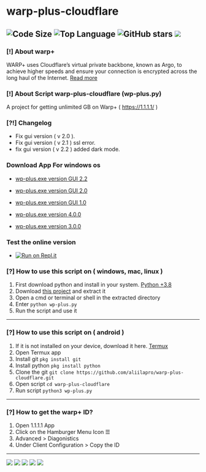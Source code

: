 # warp-plus-cloudflare
![Code Size](https://img.shields.io/github/languages/code-size/aliilapro/warp-plus-cloudflare) ![Top Language](https://img.shields.io/github/languages/top/aliilapro/warp-plus-cloudflare) ![GitHub stars](https://img.shields.io/github/stars/aliilapro/warp-plus-cloudflare) ![](https://img.shields.io/badge/The%20Long%20Hope-%F0%9F%98%8E%E2%9C%8C-green)
--------------------------------------------------------------------

### [!] About warp+
WARP+ uses Cloudflare’s virtual private backbone, known as Argo, to achieve higher speeds and ensure your connection is encrypted across the long haul of the Internet. [Read more](https://blog.cloudflare.com/announcing-warp-plus/)

### [!] About Script warp-plus-cloudflare (wp-plus.py)
A project for getting unlimited GB on Warp+ ( https://1.1.1.1/ ) 

### [?!] Changelog

- Fix gui version ( v 2.0 ).
- Fix gui version ( v 2.1 ) ssl error.
- fix gui version ( v 2.2 ) added dark mode.

### Download App For windows os

- [wp-plus.exe version GUI 2.2](https://github.com/ALIILAPRO/warp-plus-cloudflare/releases/download/gui-v2.2/wp-plus.GUI.zip)

- [wp-plus.exe version GUI 2.0](https://github.com/ALIILAPRO/warp-plus-cloudflare/releases/download/gui-v2/wp-plus.GUI.zip)

- [wp-plus.exe version GUI 1.0](http://bayanbox.ir/download/3829072951471573362/wp-plus-GUI.zip)

- [wp-plus.exe version 4.0.0](http://bayanbox.ir/download/3113538751570579786/wp-plus-version4.0.zip)

- [wp-plus.exe version 3.0.0](http://bayanbox.ir/download/6017786215883517166/wp-plus.zip)

 ### Test the online version
 
 - [![Run on Repl.it](https://repl.it/badge/github/aliilapro/warp)](https://warp.aliilapro.repl.run)

### [?] How to use this script on ( windows, mac, linux )
1. First download python and install in your system. [Python +3.8](https://www.python.org/downloads/)
2. Download [this project](https://github.com/aliilapro/warp-plus-cloudflare/archive/master.zip) and extract it
3. Open a cmd or terminal or shell in the extracted directory
4. Enter `python wp-plus.py`
5. Run the script and use it
--------------------------------------------------------------------
### [?] How to use this script on ( android )
1. If it is not installed on your device, download it here. [Termux](https://play.google.com/store/apps/details?id=com.termux&hl=en_GB)
2. Open Termux app
3. Install git    `pkg install git`
4. Install python `pkg install python`
5. Clone the git  `git clone https://github.com/aliilapro/warp-plus-cloudflare.git`
6. Open script    `cd warp-plus-cloudflare`
7. Run script     `python3 wp-plus.py`
--------------------------------------------------------------------
### [?] How to get the warp+ ID?
1. Open 1.1.1.1 App
2. Click on the Hamburger Menu Icon ☰
3. Advanced > Diagonistics
4. Under Client Configuration > Copy the ID
--------------------------------------------------------------------
![](https://github.com/ALIILAPRO/warp-plus-cloudflare/blob/master/sc/sc.JPG)
![](https://github.com/ALIILAPRO/warp-plus-cloudflare/blob/master/sc/sc-g.png)
![](https://github.com/ALIILAPRO/warp-plus-cloudflare/blob/master/sc/sc-m.png)
![](https://github.com/ALIILAPRO/warp-plus-cloudflare/blob/master/sc/sc-p.png)
![](https://github.com/ALIILAPRO/warp-plus-cloudflare/blob/master/sc/sc-d.png)
